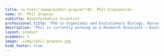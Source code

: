 ```yaml
---
title: <a href="/people/phil-grayson">Dr. Phil Grayson</a>
name: Dr. Phil Grayson
subtitle: Bioinformatics Scientist
professional_title: "PhD in Organismic and Evolutionary Biology, Harvard University, Bioinformatics Scientist (2021-2022)"  # Joined professional titles
description: "Phil is currently working as a Research Associate – Biologist on the Clinical Genome Analysis Platform (CGAP) aiding in the development and implementation of automated pipelines for annotation of human genomic data within the Amazon Cloud environment.He completed his PhD in 2019 at Harvard University, where he studied the developmental genomics of large flightless birds with Dr. Scott Edwards in OEB and as a Visiting Scholar with Dr. Clifford Tabin at the Harvard Medical School.  Before starting at CGAP, Phil returned home to Winnipeg, Canada to compete a Postdoctoral Fellowship on the genomics of sex determination in the invasive sea lamprey.  During this time, he developed the SexFindR workflow for identification of sex-linked regions from population genomic data."
layout: product
academic: 1
image: ./img//phil-grayson.jpg
hide_footer: true
---
```

